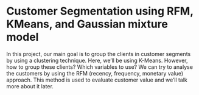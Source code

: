 # Customer Segmentation using RFM, KMeans, and Gaussian mixture model
 In this project, our main goal is to group the clients in customer segments by using a clustering technique. Here, we’ll be using K-Means. However, how to group these clients? Which variables to use? We can try to analyse the customers by using the RFM (recency, frequency, monetary value) approach. This method is used to evaluate customer value and we’ll talk more about it later.
